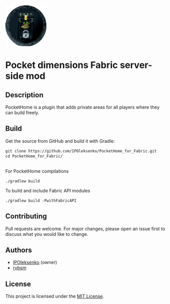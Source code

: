 <img src="assets/logo.png" width="128" alt="logo">

# Pocket dimensions Fabric server-side mod

## Description

PocketHome is a plugin that adds private areas for all players where they can build freely.

## Build

Get the source from GitHub and build it with Gradle:

```shell
git clone https://github.com/IPOleksenko/PocketHome_for_Fabric.git
cd PocketHome_for_Fabric/
```
\
For PocketHome compilations
```
./gradlew build
```
To build and include Fabric API modules
```
./gradlew build -PwithFabricAPI
```

## Contributing

Pull requests are welcome. For major changes, please open an issue first
to discuss what you would like to change.

## Authors

- [IPOleksenko](https://github.com/IPOleksenko) (owner)
- [rvbsm](https://github.com/rvbsm)

## License

This project is licensed under the [MIT License][license].

[license]: ./LICENSE
